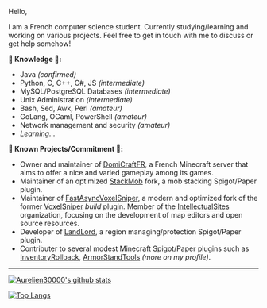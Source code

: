 Hello,

I am a French computer science student. Currently studying/learning and working on various projects.
Feel free to get in touch with me to discuss or get help somehow!

**__🌱 Knowledge 🌱:__**
- Java _(confirmed)_
- Python, C, C++, C#, JS _(intermediate)_
- MySQL/PostgreSQL Databases _(intermediate)_
- Unix Administration _(intermediate)_
- Bash, Sed, Awk, Perl _(amateur)_
- GoLang, OCaml, PowerShell _(amateur)_
- Network management and security _(amateur)_
- _Learning..._

**__🔭 Known Projects/Commitment 🔭:__**
- Owner and maintainer of [DomiCraftFR](https://github.com/organizations/DomiCraftFR), a French Minecraft server that aims to offer a nice and varied gameplay among its games.
- Maintainer of an optimized [StackMob](https://github.com/Aurelien30000/StackMob-5) fork, a mob stacking Spigot/Paper plugin.
- Maintainer of [FastAsyncVoxelSniper](https://github.com/IntellectualSites/FastAsyncVoxelSniper), a modern and optimized fork of the former [VoxelSniper](https://github.com/TVPT/VoxelSniper) _build_ plugin. Member of the [IntellectualSites](https://github.com/IntellectualSites) organization, focusing on the development of map editors and open source resources.
- Developer of [LandLord](https://github.com/LandlordPlugin/LandLord), a region managing/protection Spigot/Paper plugin.
- Contributer to several modest Minecraft Spigot/Paper plugins such as [InventoryRollback](https://github.com/Aurelien30000/Inventory-Rollback), [ArmorStandTools](https://github.com/Aurelien30000/ArmorStandTools) _(more on my profile)_.

---

[![Aurelien30000's github stats](https://github-readme-stats-3sd0h9n7h-aurelien30000.vercel.app/api?username=Aurelien30000&count_private=true&show_icons=true&theme=tokyonight)](https://github.com/Aurelien30000/github-readme-stats)

[![Top Langs](https://github-readme-stats-3sd0h9n7h-aurelien30000.vercel.app/api/top-langs/?username=Aurelien30000&exclude_repo=github-readme-stats,deploy-code-server&count_private=true&show_icons=true&theme=tokyonight)](https://github.com/Aurelien30000/github-readme-stats)
<!--
**Aurelien30000/Aurelien30000** is a ✨ _special_ ✨ repository because its `README.md` (this file) appears on your GitHub profile.

Here are some ideas to get you started:

- 🔭 I’m currently working on ...
- 🌱 I’m currently learning ...
- 👯 I’m looking to collaborate on ...
- 🤔 I’m looking for help with ...
- 💬 Ask me about ...
- 📫 How to reach me: ...
- 😄 Pronouns: ...
- ⚡ Fun fact: ...
-->
